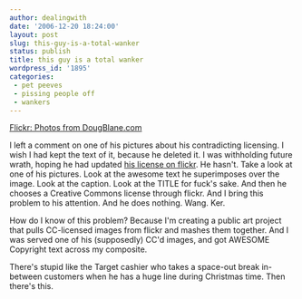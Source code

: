 ```yaml
---
author: dealingwith
date: '2006-12-20 18:24:00'
layout: post
slug: this-guy-is-a-total-wanker
status: publish
title: this guy is a total wanker
wordpress_id: '1895'
categories:
 - pet peeves
 - pissing people off
 - wankers
---
```


[Flickr: Photos from DougBlane.com][1]

I left a comment on one of his pictures about his contradicting licensing. I
wish I had kept the text of it, because he deleted it. I was withholding
future wrath, hoping he had updated [his license on flickr][2]. He hasn't.
Take a look at one of his pictures. Look at the awesome text he superimposes
over the image. Look at the caption. Look at the TITLE for fuck's sake. And
then he chooses a Creative Commons license through flickr. And I bring this
problem to his attention. And he does nothing. Wang. Ker.

How do I know of this problem? Because I'm creating a public art project that
pulls CC-licensed images from flickr and mashes them together. And I was
served one of his (supposedly) CC'd images, and got AWESOME Copyright text
across my composite.

There's stupid like the Target cashier who takes a space-out break in-between
customers when he has a huge line during Christmas time. Then there's this.

   [1]: http://flickr.com/photos/dougblane/

   [2]: http://creativecommons.org/licenses/by-nc-nd/2.0/

